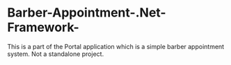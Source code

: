 # Barber-Appointment-.Net-Framework-
This is a part of the Portal application which is a simple barber appointment system. Not a standalone project. 
